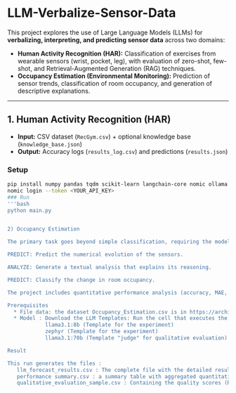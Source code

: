 # LLM-Verbalize-Sensor-Data

This project explores the use of Large Language Models (LLMs) for **verbalizing, interpreting, and predicting sensor data** across two domains:

- **Human Activity Recognition (HAR):** Classification of exercises from wearable sensors (wrist, pocket, leg), with evaluation of zero-shot, few-shot, and Retrieval-Augmented Generation (RAG) techniques.  
- **Occupancy Estimation (Environmental Monitoring):** Prediction of sensor trends, classification of room occupancy, and generation of descriptive explanations.

---

## 1. Human Activity Recognition (HAR)

- **Input:** CSV dataset (`RecGym.csv`) + optional knowledge base (`knowledge_base.json`)  
- **Output:** Accuracy logs (`results_log.csv`) and predictions (`results.json`)  

### Setup
```bash
pip install numpy pandas tqdm scikit-learn langchain-core nomic ollama
nomic login --token <YOUR_API_KEY>
### Run
'''bash
python main.py


2) Occupancy Estimation

The primary task goes beyond simple classification, requiring the models to perform a three-stage analysis:

PREDICT: Predict the numerical evolution of the sensors.

ANALYZE: Generate a textual analysis that explains its reasoning.

PREDICT: Classify the change in room occupancy.

The project includes quantitative performance analysis (accuracy, MAE, execution time) and automated qualitative evaluation of the textual analyses using an LLM-as-a-Judge approach.

Prerequisites
  * File data: the dataset Occupancy_Estimation.csv is in https://archive.ics.uci.edu/dataset/864/room+occupancy+estimation
  * Model : Download the LLM Templates: Run the cell that executes the ollama pull commands. The required templates are:
            llama3.1:8b (Template for the experiment)
            zephyr (Template for the experiment)
            llama3.1:70b (Template "judge" for qualitative evaluation)

Result 

This run generates the files :
   llm_forecast_results.csv : The complete file with the detailed results of each single query executed (input, model output, times, etc.).
   performance summary.csv : a summary table with aggregated quantitative metrics for each experimental configuration.
   qualitative_evaluation_sample.csv : Containing the quality scores (Relevance, Clarity, Consistency) and justifications assigned by the judge model to a sample of the results.

